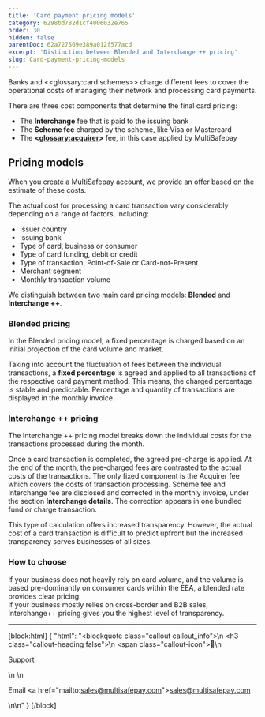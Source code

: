 ```yaml
---
title: 'Card payment pricing models'
category: 6298bd782d1cf4006032e765
order: 30
hidden: false
parentDoc: 62a727569e389a012f577acd
excerpt: 'Distinction between Blended and Interchange ++ pricing'
slug: Card-payment-pricing-models
--- 
```


Banks and <<glossary:card schemes>> charge different fees to cover the operational costs of managing their network and processing card payments.

There are three cost components that determine the final card pricing:

- The **Interchange** fee that is paid to the issuing bank
- The **Scheme fee** charged by the scheme, like Visa or Mastercard
- The **<<glossary:acquirer>>** fee, in this case applied by MultiSafepay

## Pricing models

When you create a MultiSafepay account, we provide an offer based on the estimate of these costs.

The actual cost for processing a card transaction vary considerably depending on a range of factors, including:

- Issuer country
- Issuing bank 
- Type of card, business or consumer 
- Type of card funding, debit or credit
- Type of transaction, Point-of-Sale or Card-not-Present
- Merchant segment
- Monthly transaction volume

We distinguish between two main card pricing models: **Blended** and **Interchange ++**.

### Blended pricing

In the Blended pricing model, a fixed percentage is charged based on an initial projection of the card volume and market.

Taking into account the fluctuation of fees between the individual transactions, a **fixed percentage** is agreed and applied to all transactions of the respective card payment method. This means, the charged percentage is stable and predictable.  Percentage and quantity of transactions are displayed in the monthly invoice.

### Interchange ++ pricing

The Interchange ++ pricing model breaks down the individual costs for the transactions processed during the month. 

Once a card transaction is completed, the agreed pre-charge is applied. At the end of the month, the pre-charged fees are contrasted to the actual costs of the transactions. The only fixed component is the Acquirer fee which covers the costs of transaction processing. Scheme fee and Interchange fee are disclosed and corrected in the monthly invoice, under the section **Interchange details**. The correction appears in one bundled fund or charge transaction.

This type of calculation offers increased transparency. However, the actual cost of a card transaction is difficult to predict upfront but the increased transparency serves businesses of all sizes.

### How to choose

If your business does not heavily rely on card volume, and the volume is based pre-dominantly on consumer cards within the EEA, a blended rate provides clear pricing.  
If your business mostly relies on cross-border and B2B sales, Interchange++ pricing gives you the highest level of transparency.

---

[block:html]
{
  "html": "<blockquote class=\"callout callout_info\">\n    <h3 class=\"callout-heading false\">\n        <span class=\"callout-icon\">💬</span>\n        <p>Support</p>\n    </h3>\n    <p>Email <a href=\"mailto:sales@multisafepay.com\">sales@multisafepay.com</a></p>\n</blockquote>\n"
}
[/block]
